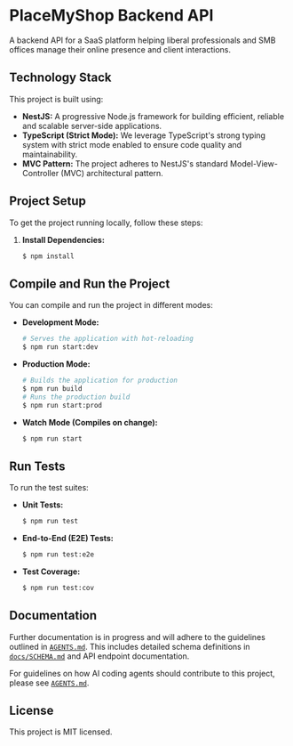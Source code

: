 # PlaceMyShop Backend API

A backend API for a SaaS platform helping liberal professionals and SMB offices manage their online presence and client interactions.

## Technology Stack

This project is built using:

- **NestJS:** A progressive Node.js framework for building efficient, reliable and scalable server-side applications.
- **TypeScript (Strict Mode):** We leverage TypeScript's strong typing system with strict mode enabled to ensure code quality and maintainability.
- **MVC Pattern:** The project adheres to NestJS's standard Model-View-Controller (MVC) architectural pattern.

## Project Setup

To get the project running locally, follow these steps:

1.  **Install Dependencies:**
    ```bash
    $ npm install
    ```

## Compile and Run the Project

You can compile and run the project in different modes:

-   **Development Mode:**
    ```bash
    # Serves the application with hot-reloading
    $ npm run start:dev
    ```
-   **Production Mode:**
    ```bash
    # Builds the application for production
    $ npm run build
    # Runs the production build
    $ npm run start:prod
    ```
-   **Watch Mode (Compiles on change):**
    ```bash
    $ npm run start
    ```

## Run Tests

To run the test suites:

-   **Unit Tests:**
    ```bash
    $ npm run test
    ```
-   **End-to-End (E2E) Tests:**
    ```bash
    $ npm run test:e2e
    ```
-   **Test Coverage:**
    ```bash
    $ npm run test:cov
    ```

## Documentation

Further documentation is in progress and will adhere to the guidelines outlined in [`AGENTS.md`](./AGENTS.md). This includes detailed schema definitions in [`docs/SCHEMA.md`](./docs/SCHEMA.md) and API endpoint documentation.

For guidelines on how AI coding agents should contribute to this project, please see [`AGENTS.md`](./AGENTS.md).

## License

This project is MIT licensed.
